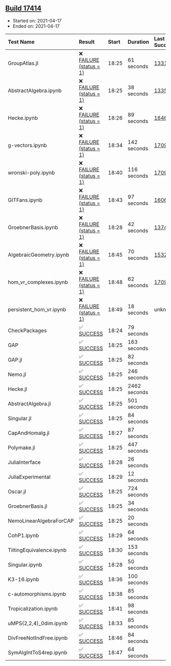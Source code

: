 ## [Build 17414](https://oscarci.mathematik.uni-kl.de/job/oscar/17414/)

* Started on: 2021-04-17
* Ended on: 2021-04-17

| Test Name    | Result | Start | Duration | Last Success | First Failure |
|:-------------|:-------|:------|:---------|:-------------|:--------------|
| GroupAtlas.jl | ❌ [FAILURE (status = 1)](https://oscarci.mathematik.uni-kl.de/job/oscar/17414/artifact/logs/build-17414/GroupAtlas.jl.log) | 18:25 | 61 seconds | [13311](https://oscarci.mathematik.uni-kl.de/job/oscar/13311/) | [13312](https://oscarci.mathematik.uni-kl.de/job/oscar/13312/) |
| AbstractAlgebra.ipynb | ❌ [FAILURE (status = 1)](https://oscarci.mathematik.uni-kl.de/job/oscar/17414/artifact/logs/build-17414/AbstractAlgebra.ipynb.log) | 18:25 | 38 seconds | [13355](https://oscarci.mathematik.uni-kl.de/job/oscar/13355/) | [13356](https://oscarci.mathematik.uni-kl.de/job/oscar/13356/) |
| Hecke.ipynb | ❌ [FAILURE (status = 1)](https://oscarci.mathematik.uni-kl.de/job/oscar/17414/artifact/logs/build-17414/Hecke.ipynb.log) | 18:26 | 89 seconds | [16463](https://oscarci.mathematik.uni-kl.de/job/oscar/16463/) | [16464](https://oscarci.mathematik.uni-kl.de/job/oscar/16464/) |
| g-vectors.ipynb | ❌ [FAILURE (status = 1)](https://oscarci.mathematik.uni-kl.de/job/oscar/17414/artifact/logs/build-17414/g-vectors.ipynb.log) | 18:34 | 142 seconds | [17099](https://oscarci.mathematik.uni-kl.de/job/oscar/17099/) | [17100](https://oscarci.mathematik.uni-kl.de/job/oscar/17100/) |
| wronski-poly.ipynb | ❌ [FAILURE (status = 1)](https://oscarci.mathematik.uni-kl.de/job/oscar/17414/artifact/logs/build-17414/wronski-poly.ipynb.log) | 18:40 | 116 seconds | [17098](https://oscarci.mathematik.uni-kl.de/job/oscar/17098/) | [17099](https://oscarci.mathematik.uni-kl.de/job/oscar/17099/) |
| GITFans.ipynb | ❌ [FAILURE (status = 1)](https://oscarci.mathematik.uni-kl.de/job/oscar/17414/artifact/logs/build-17414/GITFans.ipynb.log) | 18:43 | 97 seconds | [16068](https://oscarci.mathematik.uni-kl.de/job/oscar/16068/) | [16069](https://oscarci.mathematik.uni-kl.de/job/oscar/16069/) |
| GroebnerBasis.ipynb | ❌ [FAILURE (status = 1)](https://oscarci.mathematik.uni-kl.de/job/oscar/17414/artifact/logs/build-17414/GroebnerBasis.ipynb.log) | 18:28 | 42 seconds | [13748](https://oscarci.mathematik.uni-kl.de/job/oscar/13748/) | [13749](https://oscarci.mathematik.uni-kl.de/job/oscar/13749/) |
| AlgebraicGeometry.ipynb | ❌ [FAILURE (status = 1)](https://oscarci.mathematik.uni-kl.de/job/oscar/17414/artifact/logs/build-17414/AlgebraicGeometry.ipynb.log) | 18:45 | 70 seconds | [15322](https://oscarci.mathematik.uni-kl.de/job/oscar/15322/) | [15323](https://oscarci.mathematik.uni-kl.de/job/oscar/15323/) |
| hom_vr_complexes.ipynb | ❌ [FAILURE (status = 1)](https://oscarci.mathematik.uni-kl.de/job/oscar/17414/artifact/logs/build-17414/hom_vr_complexes.ipynb.log) | 18:48 | 62 seconds | [17099](https://oscarci.mathematik.uni-kl.de/job/oscar/17099/) | [17100](https://oscarci.mathematik.uni-kl.de/job/oscar/17100/) |
| persistent_hom_vr.ipynb | ❌ [FAILURE (status = 1)](https://oscarci.mathematik.uni-kl.de/job/oscar/17414/artifact/logs/build-17414/persistent_hom_vr.ipynb.log) | 18:49 | 18 seconds | unknown | unknown |
| CheckPackages | ✅ [SUCCESS](https://oscarci.mathematik.uni-kl.de/job/oscar/17414/artifact/logs/build-17414/CheckPackages.log) | 18:24 | 79 seconds |  |  |
| GAP | ✅ [SUCCESS](https://oscarci.mathematik.uni-kl.de/job/oscar/17414/artifact/logs/build-17414/GAP.log) | 18:25 | 163 seconds |  |  |
| GAP.jl | ✅ [SUCCESS](https://oscarci.mathematik.uni-kl.de/job/oscar/17414/artifact/logs/build-17414/GAP.jl.log) | 18:25 | 82 seconds |  |  |
| Nemo.jl | ✅ [SUCCESS](https://oscarci.mathematik.uni-kl.de/job/oscar/17414/artifact/logs/build-17414/Nemo.jl.log) | 18:25 | 246 seconds |  |  |
| Hecke.jl | ✅ [SUCCESS](https://oscarci.mathematik.uni-kl.de/job/oscar/17414/artifact/logs/build-17414/Hecke.jl.log) | 18:25 | 2462 seconds |  |  |
| AbstractAlgebra.jl | ✅ [SUCCESS](https://oscarci.mathematik.uni-kl.de/job/oscar/17414/artifact/logs/build-17414/AbstractAlgebra.jl.log) | 18:25 | 501 seconds |  |  |
| Singular.jl | ✅ [SUCCESS](https://oscarci.mathematik.uni-kl.de/job/oscar/17414/artifact/logs/build-17414/Singular.jl.log) | 18:25 | 84 seconds |  |  |
| CapAndHomalg.jl | ✅ [SUCCESS](https://oscarci.mathematik.uni-kl.de/job/oscar/17414/artifact/logs/build-17414/CapAndHomalg.jl.log) | 18:27 | 87 seconds |  |  |
| Polymake.jl | ✅ [SUCCESS](https://oscarci.mathematik.uni-kl.de/job/oscar/17414/artifact/logs/build-17414/Polymake.jl.log) | 18:25 | 447 seconds |  |  |
| JuliaInterface | ✅ [SUCCESS](https://oscarci.mathematik.uni-kl.de/job/oscar/17414/artifact/logs/build-17414/JuliaInterface.log) | 18:28 | 26 seconds |  |  |
| JuliaExperimental | ✅ [SUCCESS](https://oscarci.mathematik.uni-kl.de/job/oscar/17414/artifact/logs/build-17414/JuliaExperimental.log) | 18:29 | 12 seconds |  |  |
| Oscar.jl | ✅ [SUCCESS](https://oscarci.mathematik.uni-kl.de/job/oscar/17414/artifact/logs/build-17414/Oscar.jl.log) | 18:25 | 724 seconds |  |  |
| GroebnerBasis.jl | ✅ [SUCCESS](https://oscarci.mathematik.uni-kl.de/job/oscar/17414/artifact/logs/build-17414/GroebnerBasis.jl.log) | 18:25 | 34 seconds |  |  |
| NemoLinearAlgebraForCAP | ✅ [SUCCESS](https://oscarci.mathematik.uni-kl.de/job/oscar/17414/artifact/logs/build-17414/NemoLinearAlgebraForCAP.log) | 18:25 | 20 seconds |  |  |
| CohP1.ipynb | ✅ [SUCCESS](https://oscarci.mathematik.uni-kl.de/job/oscar/17414/artifact/logs/build-17414/CohP1.ipynb.log) | 18:29 | 64 seconds |  |  |
| TiltingEquivalence.ipynb | ✅ [SUCCESS](https://oscarci.mathematik.uni-kl.de/job/oscar/17414/artifact/logs/build-17414/TiltingEquivalence.ipynb.log) | 18:30 | 153 seconds |  |  |
| Singular.ipynb | ✅ [SUCCESS](https://oscarci.mathematik.uni-kl.de/job/oscar/17414/artifact/logs/build-17414/Singular.ipynb.log) | 18:28 | 50 seconds |  |  |
| K3-16.ipynb | ✅ [SUCCESS](https://oscarci.mathematik.uni-kl.de/job/oscar/17414/artifact/logs/build-17414/K3-16.ipynb.log) | 18:36 | 100 seconds |  |  |
| c-automorphisms.ipynb | ✅ [SUCCESS](https://oscarci.mathematik.uni-kl.de/job/oscar/17414/artifact/logs/build-17414/c-automorphisms.ipynb.log) | 18:38 | 85 seconds |  |  |
| Tropicalization.ipynb | ✅ [SUCCESS](https://oscarci.mathematik.uni-kl.de/job/oscar/17414/artifact/logs/build-17414/Tropicalization.ipynb.log) | 18:41 | 98 seconds |  |  |
| uMPS(2,2,4)_0dim.ipynb | ✅ [SUCCESS](https://oscarci.mathematik.uni-kl.de/job/oscar/17414/artifact/logs/build-17414/uMPS-2-2-4-_0dim.ipynb.log) | 18:33 | 85 seconds |  |  |
| DivFreeNotIndFree.ipynb | ✅ [SUCCESS](https://oscarci.mathematik.uni-kl.de/job/oscar/17414/artifact/logs/build-17414/DivFreeNotIndFree.ipynb.log) | 18:46 | 84 seconds |  |  |
| SymAlgIntToS4rep.ipynb | ✅ [SUCCESS](https://oscarci.mathematik.uni-kl.de/job/oscar/17414/artifact/logs/build-17414/SymAlgIntToS4rep.ipynb.log) | 18:47 | 64 seconds |  |  |
